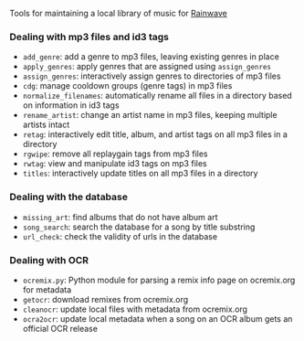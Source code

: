 Tools for maintaining a local library of music for [Rainwave][]

### Dealing with mp3 files and id3 tags

*   `add_genre`: add a genre to mp3 files, leaving existing genres in place
*   `apply_genres`: apply genres that are assigned using `assign_genres`
*   `assign_genres`: interactively assign genres to directories of mp3 files
*   `cdg`: manage cooldown groups (genre tags) in mp3 files
*   `normalize_filenames`: automatically rename all files in a directory based
    on information in id3 tags
*   `rename_artist`: change an artist name in mp3 files, keeping multiple
    artists intact
*   `retag`: interactively edit title, album, and artist tags on all mp3 files
    in a directory
*   `rgwipe`: remove all replaygain tags from mp3 files
*   `rwtag`: view and manipulate id3 tags on mp3 files
*   `titles`: interactively update titles on all mp3 files in a directory

### Dealing with the database

*   `missing_art`: find albums that do not have album art
*   `song_search`: search the database for a song by title substring
*   `url_check`: check the validity of urls in the database

### Dealing with OCR

*   `ocremix.py`: Python module for parsing a remix info page on ocremix.org for
    metadata
*   `getocr`: download remixes from ocremix.org
*   `cleanocr`: update local files with metadata from ocremix.org
*   `ocra2ocr`: update local metadata when a song on an OCR album gets an
    official OCR release

[rainwave]: http://rainwave.cc/
